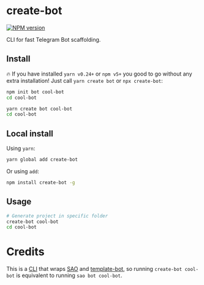 # create-bot
[![NPM version](https://img.shields.io/npm/v/create-bot.svg?style=flat)](https://npmjs.com/package/create-bot)

CLI for fast Telegram Bot scaffolding.

## Install

🔥 If you have installed `yarn v0.24+` or `npm v5+` you good to go without any extra installation!
Just call `yarn create bot` or `npx create-bot`:

```bash
npm init bot cool-bot
cd cool-bot
```

```bash
yarn create bot cool-bot
cd cool-bot
```

## Local install

Using `yarn`:

```bash
yarn global add create-bot
```

Or using `add`:

```bash
npm install create-bot -g
```

## Usage

```bash
# Generate project in specific folder
create-bot cool-bot
cd cool-bot
```

# Credits

This is a [CLI](https://en.wikipedia.org/wiki/CLI) that wraps [SAO](https://github.com/egoist/sao) and [template-bot](https://github.com/telegraf/template-bot), so running `create-bot cool-bot` is equivalent to running `sao bot cool-bot`.

